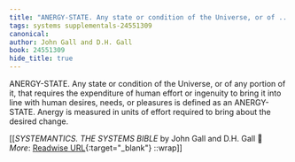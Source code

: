 ```yaml
---
title: "ANERGY-STATE. Any state or condition of the Universe, or of ..."
tags: systems supplementals-24551309
canonical: 
author: John Gall and D.H. Gall
book: 24551309
hide_title: true
---
```


ANERGY-STATE. Any state or condition of the Universe, or of any portion of it, that requires the expenditure of human effort or ingenuity to bring it into line with human desires, needs, or pleasures is defined as an ANERGY-STATE. Anergy is measured in units of effort required to bring about the desired change.


[[<cite>_SYSTEMANTICS. THE SYSTEMS BIBLE_</cite> by John Gall and D.H. Gall 📕<br>
_More_: [Readwise URL](https://readwise.io/open/478841260){:target="_blank"}
::wrap]]